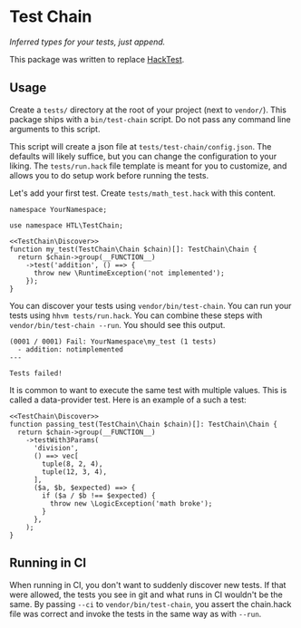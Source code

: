 # Test Chain

_Inferred types for your tests, just append._

This package was written to replace [HackTest](https://github.com/hhvm/hacktest).

## Usage

Create a `tests/` directory at the root of your project (next to `vendor/`).
This package ships with a `bin/test-chain` script. Do not pass any command line 
arguments to this script.

This script will create a json file at `tests/test-chain/config.json`. The
defaults will likely suffice, but you can change the configuration to your
liking. The `tests/run.hack` file template is meant for you to customize, and
allows you to do setup work before running the tests.

Let's add your first test. Create `tests/math_test.hack` with this content.

```HACK
namespace YourNamespace;

use namespace HTL\TestChain;

<<TestChain\Discover>>
function my_test(TestChain\Chain $chain)[]: TestChain\Chain {
  return $chain->group(__FUNCTION__)
    ->test('addition', () ==> {
      throw new \RuntimeException('not implemented');
    });
}
```

You can discover your tests using `vendor/bin/test-chain`. You can run your
tests using `hhvm tests/run.hack`. You can combine these steps with
`vendor/bin/test-chain --run`. You should see this output.

```
(0001 / 0001) Fail: YourNamespace\my_test (1 tests)
  - addition: notimplemented
---

Tests failed!
```

It is common to want to execute the same test with multiple values. This is
called a data-provider test. Here is an example of a such a test:

```HACK
<<TestChain\Discover>>
function passing_test(TestChain\Chain $chain)[]: TestChain\Chain {
  return $chain->group(__FUNCTION__)
    ->testWith3Params(
      'division',
      () ==> vec[
        tuple(8, 2, 4),
        tuple(12, 3, 4),
      ],
      ($a, $b, $expected) ==> {
        if ($a / $b !== $expected) {
          throw new \LogicException('math broke');
        }
      },
    );
}
```

## Running in CI

When running in CI, you don't want to suddenly discover new tests. If that
were allowed, the tests you see in git and what runs in CI wouldn't be the same.
By passing `--ci` to `vendor/bin/test-chain`, you assert the chain.hack file
was correct and invoke the tests in the same way as with `--run`.
